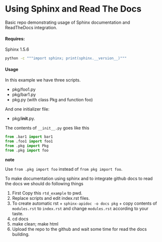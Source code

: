 Using Sphinx and Read The Docs
===============================

Basic repo demonstrating usage of Sphinx documentation and
ReadTheDocs integration.

#### Requires:
Sphinx 1.5.6

```bash
python -c """import sphinx; print(sphinx.__version__)"""
```

#### Usage
In this example we have three scripts.
  + pkg/foo1.py
  + pkg/bar1.py
  + pkg.py (with class Pkg and function foo)

And one initializer file:
  + pkg/__init__.py.

The contents of `__init__.py` goes like this
```py
from .bar1 import bar1
from .foo1 import foo1
from .pkg import Pkg
from .pkg import foo
```
**note**

  Use `from .pkg import foo` instead of `from pkg import foo`.

To make documentation using sphinx and to integrate github docs to
read the docs we should do following things

  1. First Copy this `rtd_example` to pwd.
  2. Replace scripts and edit index.rst files.
  3. To create automatic rst
    + `sphinx-apidoc -o docs pkg`
    + copy contents of `modules.rst` to `index.rst` and
      change `modules.rst` according to your taste.
  4. cd docs
  5. make clean; make html
  6. Upload the repo to the github and wait some time for
    read the docs building.
